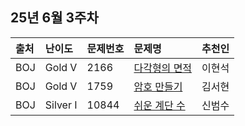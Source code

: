 ## 25년 6월 3주차
|출처|난이도|문제번호|문제명|추천인|
|:---|:---|:---|:---|:---|
|BOJ|Gold V|2166|[다각형의 면적](https://www.acmicpc.net/problem/2166)|이현석|
|BOJ|Gold V|1759|[암호 만들기](http://acmicpc.net/problem/1759)|김서현|
|BOJ|Silver I|10844|[쉬운 계단 수](https://www.acmicpc.net/problem/10844)|신범수|


